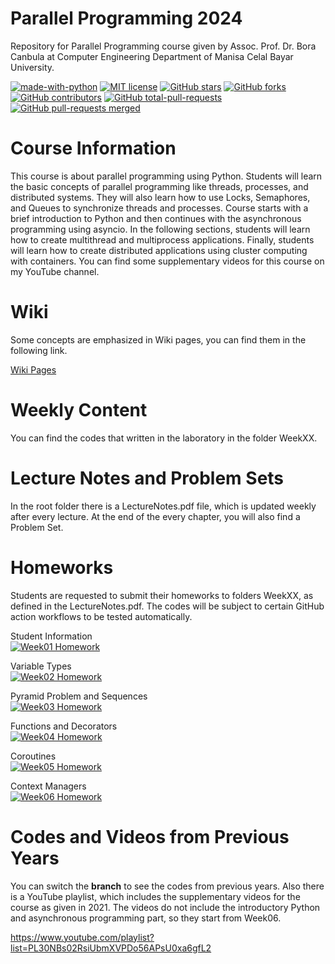 # Parallel Programming 2024
Repository for Parallel Programming course given by Assoc. Prof. Dr. Bora Canbula 
at Computer Engineering Department of Manisa Celal Bayar University.

[![made-with-python](https://img.shields.io/badge/Made%20with-Python-1f425f.svg)](https://www.python.org/) [![MIT license](https://img.shields.io/badge/License-MIT-blue.svg)](https://lbesson.mit-license.org/) [![GitHub stars](https://badgen.net/github/stars/canbula/ParallelProgramming/)](https://GitHub.com/canbula/ParallelProgramming/stargazers/) [![GitHub forks](https://badgen.net/github/forks/canbula/ParallelProgramming/)](https://GitHub.com/canbula/ParallelProgramming/network/) [![GitHub contributors](https://img.shields.io/github/contributors/canbula/ParallelProgramming.svg)](https://GitHub.com/canbula/ParallelProgramming/graphs/contributors/) [![GitHub total-pull-requests](https://badgen.net/github/prs/canbula/ParallelProgramming)](https://GitHub.com/canbula/ParallelProgramming/pull/) [![GitHub pull-requests merged](https://badgen.net/github/merged-prs/canbula/ParallelProgramming)](https://github.com/canbula/ParallelProgramming/pulls?q=is%3Amerged)

# Course Information
This course is about parallel programming using Python. Students will learn the basic concepts 
of parallel programming like threads, processes, and distributed systems. They will also learn 
how to use Locks, Semaphores, and Queues to synchronize threads and processes. Course starts 
with a brief introduction to Python and then continues with the asynchronous programming using 
asyncio. In the following sections, students will learn how to create multithread and multiprocess 
applications. Finally, students will learn how to create distributed applications using cluster 
computing with containers. You can find some supplementary videos for this course on my YouTube channel.

# Wiki
Some concepts are emphasized in Wiki pages, you can find them in the following link.

[Wiki Pages](https://github.com/canbula/ParallelProgramming/wiki)

# Weekly Content
You can find the codes that written in the laboratory in the folder WeekXX.

# Lecture Notes and Problem Sets
In the root folder there is a LectureNotes.pdf file, which is updated weekly after every lecture. 
At the end of the every chapter, you will also find a Problem Set.

# Homeworks
Students are requested to submit their homeworks to folders WeekXX, as defined in the LectureNotes.pdf. 
The codes will be subject to certain GitHub action workflows to be tested automatically.

Student Information<br>[![Week01 Homework](https://github.com/canbula/ParallelProgramming/actions/workflows/python-app-week-01.yml/badge.svg)](https://github.com/canbula/ParallelProgramming/actions/workflows/python-app-week-01.yml)

Variable Types<br>[![Week02 Homework](https://github.com/canbula/ParallelProgramming/actions/workflows/python-app-week-02.yml/badge.svg?branch=master)](https://github.com/canbula/ParallelProgramming/actions/workflows/python-app-week-02.yml)

Pyramid Problem and Sequences<br>[![Week03 Homework](https://github.com/canbula/ParallelProgramming/actions/workflows/python-app-week-03.yml/badge.svg)](https://github.com/canbula/ParallelProgramming/actions/workflows/python-app-week-03.yml)

Functions and Decorators<br>[![Week04 Homework](https://github.com/canbula/ParallelProgramming/actions/workflows/python-app-week-04.yml/badge.svg)](https://github.com/canbula/ParallelProgramming/actions/workflows/python-app-week-04.yml)

Coroutines<br>[![Week05 Homework](https://github.com/canbula/ParallelProgramming/actions/workflows/python-app-week-05.yml/badge.svg)](https://github.com/canbula/ParallelProgramming/actions/workflows/python-app-week-05.yml)

Context Managers<br>[![Week06 Homework](https://github.com/canbula/ParallelProgramming/actions/workflows/python-app-week-06.yml/badge.svg)](https://github.com/canbula/ParallelProgramming/actions/workflows/python-app-week-06.yml)

# Codes and Videos from Previous Years
You can switch the **branch** to see the codes from previous years. Also there is a YouTube playlist, 
which includes the supplementary videos for the course as given in 2021. The videos do not include 
the introductory Python and asynchronous programming part, so they start from Week06.

https://www.youtube.com/playlist?list=PL30NBs02RsiUbmXVPDo56APsU0xa6gfL2
